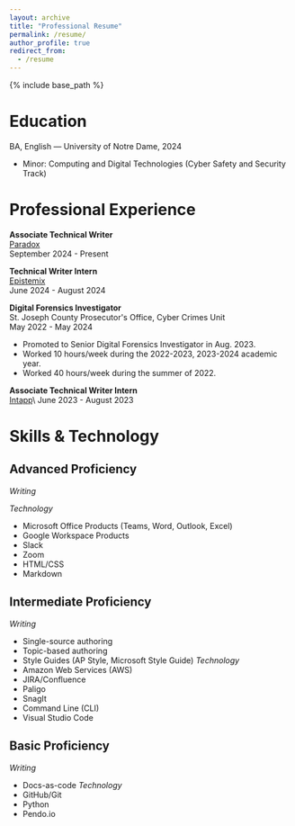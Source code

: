 ```yaml
---
layout: archive
title: "Professional Resume"
permalink: /resume/
author_profile: true
redirect_from:
  - /resume
---
```


{% include base_path %}

Education
======
BA, English — University of Notre Dame, 2024
  * Minor: Computing and Digital Technologies (Cyber Safety and Security Track)

Professional Experience
======
**Associate Technical Writer**\
[Paradox](https://www.paradox.ai/)\
September 2024 - Present

**Technical Writer Intern**\
[Epistemix](https://www.epistemix.com/)\
June 2024 - August 2024

**Digital Forensics Investigator**\
St. Joseph County Prosecutor's Office, Cyber Crimes Unit\
May 2022 - May 2024
* Promoted to Senior Digital Forensics Investigator in Aug. 2023.
* Worked 10 hours/week during the 2022-2023, 2023-2024 academic year.
* Worked 40 hours/week during the summer of 2022.

**Associate Technical Writer Intern**\
[Intapp](https://www.intapp.com/)\ 
June 2023 - August 2023
  
Skills & Technology
======
## Advanced Proficiency
*Writing*

*Technology*
* Microsoft Office Products (Teams, Word, Outlook, Excel)
* Google Workspace Products
* Slack
* Zoom
* HTML/CSS
* Markdown
## Intermediate Proficiency
*Writing*
* Single-source authoring
* Topic-based authoring
* Style Guides (AP Style, Microsoft Style Guide)
*Technology*
* Amazon Web Services (AWS)
* JIRA/Confluence
* Paligo
* SnagIt
* Command Line (CLI)
* Visual Studio Code
## Basic Proficiency 
*Writing*
* Docs-as-code
*Technology*
* GitHub/Git
* Python
* Pendo.io


